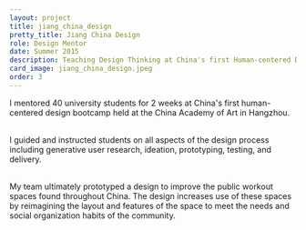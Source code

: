 ```yaml
---
layout: project
title: jiang_china_design
pretty_title: Jiang China Design
role: Design Mentor
date: Summer 2015
description: Teaching Design Thinking at China's first Human-centered Design bootcamp.
card_image: jiang_china_design.jpeg
order: 3
---
```



I mentored 40 university students for 2 weeks at China's first human-centered design bootcamp held at the China Academy of Art in Hangzhou. <br><br>

I guided and instructed students on all aspects of the design process including generative user research, ideation, prototyping, testing, and delivery.<br><br>

My team ultimately prototyped a design to improve the public workout spaces found throughout China. The design increases use of these spaces by reimagining the layout and features of the space to meet the needs and social organization habits of the community.